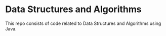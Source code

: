 # Data Structures and Algorithms

This repo consists of code related to Data Structures and Algorithms using Java.
